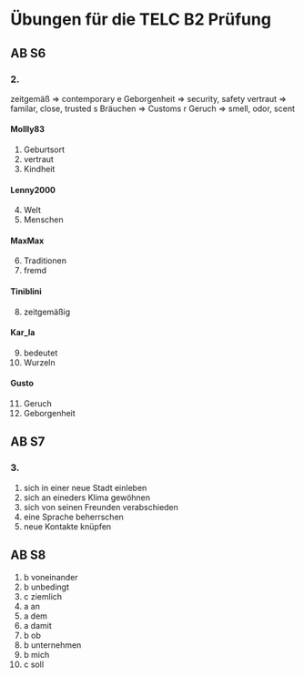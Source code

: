 # Übungen für die TELC B2 Prüfung

## AB S6

### 2. 

zeitgemäß => contemporary
e Geborgenheit => security, safety
vertraut => familar, close, trusted
s Bräuchen => Customs
r Geruch => smell, odor, scent

#### Mollly83
1. Geburtsort
2. vertraut 
3. Kindheit

#### Lenny2000
4. Welt
5. Menschen

#### MaxMax
6. Traditionen
7. fremd

#### Tiniblini
8. zeitgemäßig

#### Kar_la
9. bedeutet
10. Wurzeln

#### Gusto

11. Geruch
12. Geborgenheit

## AB S7

### 3. 

1. sich in einer neue Stadt einleben
2. sich an eineders Klima gewöhnen
3. sich von seinen Freunden verabschieden
4. eine Sprache beherrschen
5. neue Kontakte knüpfen

## AB S8

1. b voneinander
2. b unbedingt
3. c ziemlich
4. a an
5. a dem 
6. a damit
7. b ob
8. b unternehmen
9. b mich
10. c soll
